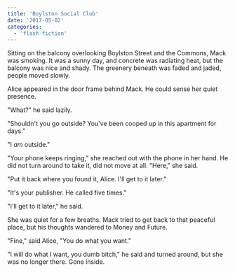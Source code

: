 ```yaml
---
title: 'Boylston Social Club'
date: '2017-05-02'
categories:
  - 'flash-fiction'
---
```


Sitting on the balcony overlooking Boylston Street and the Commons, Mack was
smoking. It was a sunny day, and concrete was radiating heat, but the balcony
was nice and shady. The greenery beneath was faded and jaded, people moved
slowly.

<!-- truncate -->


Alice appeared in the door frame behind Mack. He could sense her quiet presence.

"What?" he said lazily.

"Shouldn't you go outside? You've been cooped up in this apartment for days."

"I _am_ outside."

"Your phone keeps ringing," she reached out with the phone in her hand. He did
not turn around to take it, did not move at all. "Here," she said.

"Put it back where you found it, Alice. I'll get to it later."

"It's your publisher. He called five times."

"I'll get to it later," he said.

She was quiet for a few breaths. Mack tried to get back to that peaceful place,
but his thoughts wandered to Money and Future.

"Fine," said Alice, "You do what you want."

"I will do what I want, you dumb bitch," he said and turned around, but she was
no longer there. Gone inside.
